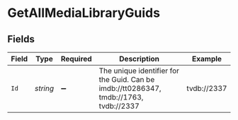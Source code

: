 # GetAllMediaLibraryGuids


## Fields

| Field                                                                                  | Type                                                                                   | Required                                                                               | Description                                                                            | Example                                                                                |
| -------------------------------------------------------------------------------------- | -------------------------------------------------------------------------------------- | -------------------------------------------------------------------------------------- | -------------------------------------------------------------------------------------- | -------------------------------------------------------------------------------------- |
| `Id`                                                                                   | *string*                                                                               | :heavy_minus_sign:                                                                     | The unique identifier for the Guid. Can be imdb://tt0286347, tmdb://1763, tvdb://2337<br/> | tvdb://2337                                                                            |